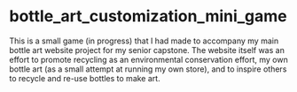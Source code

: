 # bottle_art_customization_mini_game
This is a small game (in progress) that I had made to accompany my main bottle art website project for my senior capstone. The website itself was an effort to promote recycling as an environmental conservation effort, my own bottle art (as a small attempt at running my own store), and to inspire others to recycle and re-use bottles to make art.
